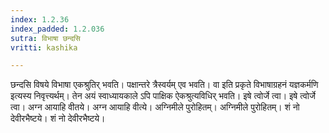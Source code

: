 ```yaml
---
index: 1.2.36
index_padded: 1.2.036
sutra: विभाषा छन्दसि
vritti: kashika

---
```

छन्दसि विषये विभाषा एकश्रुतिर् भवति। पक्षान्तरे त्रैस्वर्यम् एव भवति। वा इति प्रकृते विभाषाग्रहनं यज्ञकर्मणि इत्यस्य निवृत्त्यर्थम्। तेन अयं स्वाध्यायकाले ऽपि पाक्षिक ऐकश्रुत्यविधिर् भवति। इषे त्वोर्जे त्वा। इषे त्वोर्जे त्वा। अग्न आयाहि वीतये। अग्न आयाहि वीत्ये। अग्निमीले पुरोहितम्। अग्निमीले पुरोहितम्। शं नो देवीरभैष्टये। शं नो देवीरभैष्टये।